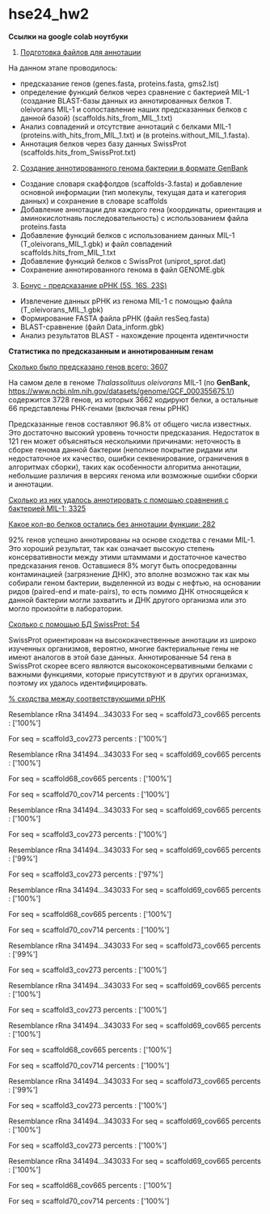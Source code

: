 # hse24_hw2
  
**Ссылки на google colab ноутбуки**

1. [Подготовка файлов для аннотации](https://colab.research.google.com/drive/1-gj9S3eBJtkiQWIH5y0dANXBHm5PocDL#scrollTo=XFN9gII7MfIn)

На данном этапе проводилось:
- предсказание генов (genes.fasta, proteins.fasta, gms2.lst)
- определение функций белков через сравнение с бактерией MIL-1 (создание BLAST-базы данных из аннотированных белков T. oleivorans MIL-1 и сопоставление наших предсказанных белков с данной базой) (scaffolds.hits_from_MIL_1.txt)
- Анализ совпадений и отсутствие аннотаций с белками MIL-1 (proteins.with_hits_from_MIL_1.txt) и (в proteins.without_MIL_1.fasta).
- Аннотация белков через базу данных SwissProt (scaffolds.hits_from_SwissProt.txt)

2. [Cоздание аннотированного генома бактерии в формате GenBank](https://colab.research.google.com/drive/1IX2W-IT90JuH-ItU1CQsLPguZ8pc0QJp#scrollTo=0DzhOFoAQ-KL)

- Создание словаря скаффолдов (scaffolds-3.fasta) и добавление основной информации (тип молекулы, текущая дата и категория данных) и сохранение в словаре scaffolds
- Добавление аннотации для каждого гена (координаты, ориентация и аминокислотнаяь последовательность) с использованием файла proteins.fasta
- Добавление функций белков с использованием данных MIL-1 (T_oleivorans_MIL_1.gbk) и файл совпадений scaffolds.hits_from_MIL_1.txt
- Добавление функций белков с SwissProt (uniprot_sprot.dat)
- Сохранение аннотированного генома в файл GENOME.gbk

   
3. [Бонус - предсказание рРНК (5S, 16S, 23S)](https://colab.research.google.com/drive/1joaXA5R_j4_CtZyt_ybwIfIBTdRDIoJG#scrollTo=whfMt6HnX6w2)

- Извлечение данных рРНК из генома MIL-1 с помощью файла (T_oleivorans_MIL_1.gbk)
- Формирование FASTA файла рРНК (файл resSeq.fasta)
- BLAST-сравнение (файл Data_inform.gbk)
- Анализ результатов BLAST - нахождение процента идентичности 

**Статистика по предсказанным и аннотированным генам**

<ins>Сколько было предсказано генов всего: 3607</ins>

На самом деле в геноме *Thalassolituus oleivorans* MIL-1 (по **GenBank,** https://www.ncbi.nlm.nih.gov/datasets/genome/GCF_000355675.1/) содержится 3728 генов, из которых 3662 кодируют белки, а остальные 66 представлены РНК-генами (включая гены рРНК)

Предсказанные генов составляют 96.8% от общего числа известных. Это достаточно высокий уровень точности предсказания. Недостаток в 121 ген может объясняться несколькими причинами: неточность в сборке генома данной бактерии (неполное покрытие ридами или недостаточное их качество, ошибки секвенирование, ограничения в алгоритмах сборки), таких как особенности алгоритма аннотации, небольшие различия в версиях генома или возможные ошибки сборки и аннотации.


<ins>Сколько из них удалось аннотировать с помощью сравнения с бактерией MIL-1: 3325</ins>

<ins>Какое кол-во белков остались без аннотации функции: 282</ins>


92% генов успешно аннотированы на основе сходства с генами MIL-1. Это хороший результат, так как означает высокую степень консервативности между этими штаммами и достаточное качество предсказания генов. Оставшиеся 8% могут быть опосредованны контаминацией (загрязнение ДНК), это вполне возможно так как мы собирали геном бактерии, выделенной из воды с нефтью, на основании ридов (paired-end  и  mate-pairs), то есть помимо ДНК относящейся к данной бактерии могли захватить и ДНК другого организма или это могло произойти в лаборатории. 


<ins>Сколько с помощью БД SwissProt: 54</ins>

SwissProt ориентирован на высококачественные аннотации из широко изученных организмов, вероятно, многие бактериальные гены не имеют аналогов в этой базе данных. Аннотированные 54 гена в SwissProt скорее всего являются высококонсервативными белками с важными функциями, которые присутствуют и в других организмах, поэтому их удалось идентифицировать.


<ins>% сходства между соответствующими рРНК</ins>

Resemblance rRna 341494...343033
For seq = scaffold73_cov665  percents : ['100%'] 

For seq = scaffold3_cov273  percents : ['100%'] 

Resemblance rRna 341494...343033
For seq = scaffold69_cov665  percents : ['100%'] 

For seq = scaffold68_cov665  percents : ['100%'] 

For seq = scaffold70_cov714  percents : ['100%'] 

Resemblance rRna 341494...343033
For seq = scaffold69_cov665  percents : ['100%'] 

For seq = scaffold3_cov273  percents : ['100%'] 

Resemblance rRna 341494...343033
For seq = scaffold69_cov665  percents : ['99%'] 

For seq = scaffold3_cov273  percents : ['97%'] 

Resemblance rRna 341494...343033
For seq = scaffold69_cov665  percents : ['100%'] 

For seq = scaffold68_cov665  percents : ['100%'] 

For seq = scaffold70_cov714  percents : ['100%'] 

Resemblance rRna 341494...343033
For seq = scaffold73_cov665  percents : ['99%'] 

For seq = scaffold3_cov273  percents : ['100%'] 

Resemblance rRna 341494...343033
For seq = scaffold69_cov665  percents : ['100%'] 

For seq = scaffold3_cov273  percents : ['100%'] 

Resemblance rRna 341494...343033
For seq = scaffold69_cov665  percents : ['100%'] 

For seq = scaffold68_cov665  percents : ['100%'] 

For seq = scaffold70_cov714  percents : ['100%'] 

Resemblance rRna 341494...343033
For seq = scaffold73_cov665  percents : ['99%'] 

For seq = scaffold3_cov273  percents : ['100%'] 

Resemblance rRna 341494...343033
For seq = scaffold69_cov665  percents : ['100%'] 

For seq = scaffold3_cov273  percents : ['100%'] 

Resemblance rRna 341494...343033
For seq = scaffold69_cov665  percents : ['100%'] 

For seq = scaffold68_cov665  percents : ['100%'] 

For seq = scaffold70_cov714  percents : ['100%'] 


